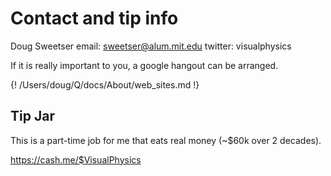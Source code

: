 # Contact and tip info

Doug Sweetser
email: sweetser@alum.mit.edu
twitter: visualphysics

If it is really important to you, a google hangout can be arranged.

{! /Users/doug/Q/docs/About/web_sites.md !}


## Tip Jar

This is a part-time job for me that eats real money (~$60k over 2 decades).

https://cash.me/$VisualPhysics
